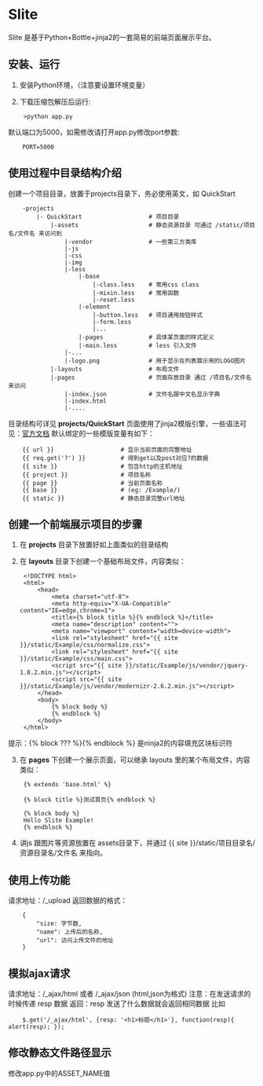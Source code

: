 Slite
===============
Slite 是基于Python+Bottle+jinja2的一套简易的前端页面展示平台。


安装、运行
---------------
1. 安装Python环境，（注意要设置环境变量）
2. 下载压缩包解压后运行:
		

		>python app.py

		
默认端口为5000，如需修改请打开app.py修改port参数:


		PORT=5000

		
使用过程中目录结构介绍
----------------------		
创建一个项目目录，放置于projects目录下，务必使用英文，如 QuickStart

		
		-projects
			|- QuickStart      				# 项目目录
				|-assets					# 静态资源目录 可通过 /static/项目名/文件名 来访问到
					|-vendor				# 一些第三方类库
					|-js
					|-css
					|-img
					|-less
						|-base
							|-class.less 	# 常用css class
							|-mixin.less 	# 常用函数
							|-reset.less
						|-element
							|-button.less 	# 项目通用按钮样式
							|-form.less 
							|...
						|-pages 			# 具体某页面的样式定义
						|-main.less			# less 引入文件
					|-...
					|-logo.png				# 用于显示在列表展示用的LOGO图片
				|-layouts					# 布局文件
				|-pages						# 页面存放目录 通过 /项目名/文件名 来访问
					|-index.json			# 文件名跟中文名显示字典
					|-index.html		
					|-....


目录结构可详见 **projects/QuickStart**
页面使用了jinja2模版引擎，一些语法可见：[官方文档](http://jinja.pocoo.org/docs/templates/)
默认绑定的一些模版变量有如下：


		{{ url }}					# 显示当前页面的完整地址
		{{ req.get('?') }}			# 得到get以及post对应?的数据
		{{ site }}					# 包含http的主机地址
		{{ project }}				# 项目名称
		{{ page }}					# 当前页面名称
		{{ base }}  				# (eg: /Example/)
		{{ static }}  				# 静态目录完整url地址
		
		
		
创建一个前端展示项目的步骤
--------------------------
1. 在 **projects** 目录下放置好如上面类似的目录结构
2. 在 **layouts** 目录下创建一个基础布局文件，内容类似：

		<!DOCTYPE html>
		<html>
		    <head>
		        <meta charset="utf-8">
		        <meta http-equiv="X-UA-Compatible" content="IE=edge,chrome=1">
		        <title>{% block title %}{% endblock %}</title>
		        <meta name="description" content="">
		        <meta name="viewport" content="width=device-width">
		        <link rel="stylesheet" href="{{ site }}/static/Example/css/normalize.css">
		        <link rel="stylesheet" href="{{ site }}/static/Example/css/main.css">
		        <script src="{{ site }}/static/Example/js/vendor/jquery-1.8.2.min.js"></script>
		        <script src="{{ site }}/static/Example/js/vendor/modernizr-2.6.2.min.js"></script>
		    </head>
		    <body>
		        {% block body %}
		        {% endblock %}
		    </body>
		</html>

提示：{% block ??? %}{% endblock %} 是ninja2的内容填充区块标识符

3. 在 **pages** 下创建一个展示页面，可以继承 layouts 里的某个布局文件，内容类似：

		{% extends 'base.html' %}
		
		{% block title %}测试首页{% endblock %}
		
		{% block body %}
		Hello Slite Example!
		{% endblock %}

4. 讲js 跟图片等资源放置在 assets目录下，并通过 {{ site }}/static/项目目录名/资源目录名/文件名 来指向。

使用上传功能
------------
请求地址：/_upload
返回数据的格式：

        {
            "size: 字节数,
            "name": 上传后的名称,
            "url": 访问上传文件的地址
        }

模拟ajax请求
-----------
请求地址：/_ajax/html 或者 /_ajax/json (html,json为格式)
注意：在发送请求的时候传递 resp 数据
返回：resp 发送了什么数据就会返回相同数据
比如

        $.get('/_ajax/html', {resp: '<h1>标题</h1>'}, function(resp){ alert(resp); });

修改静态文件路径显示
--------------------
修改app.py中的ASSET_NAME值


